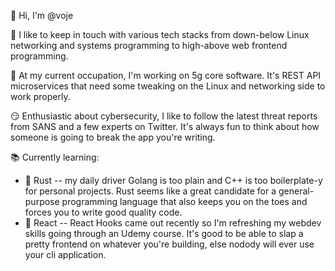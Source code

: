 👋 Hi, I'm @voje

💫 I like to keep in touch with various tech stacks from down-below Linux networking and systems programming to high-above web frontend programming.   

📑 At my current occupation, I'm working on 5g core software. It's REST API microservices that need some tweaking on the Linux and networking side to work properly.   

😏 Enthusiastic about cybersecurity, I like to follow the latest threat reports from SANS and a few experts on Twitter. It's always fun to think about how someone is going to break the app you're writing.   

📚 Currently learning:
* 📖 Rust -- my daily driver Golang is too plain and C++ is too boilerplate-y for personal projects. Rust seems like a great candidate for a general-purpose programming language that also keeps you on the toes and forces you to write good quality code.   
* 📘 React -- React Hooks came out recently so I'm refreshing my webdev skills going through an Udemy course. It's good to be able to slap a pretty frontend on whatever you're building, else nodody will ever use your cli application.   
